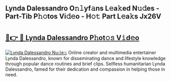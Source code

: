 ## Lynda Dalessandro O𝚗𝚕yf𝚊ns L𝚎a𝚔ed N𝚞𝚍es - Part-Tib P𝚑𝚘tos Vi𝚍𝚎o - H𝚘𝚝 Part L𝚎a𝚔s Jx26V

# <h2><a href="http://kf34h5p.oniu.top/?m=Lynda+Dalessandro">🔗👉 🔴 Lynda Dalessandro P𝚑ot𝚘𝚜 V𝚒d𝚎o</a></h2>

[![Lynda Dalessandro Nu𝚍e𝚜](https://i.imgur.com/0qMVB7G.gif)](http://kf34h5p.oniu.top/?m=Lynda+Dalessandro)
Online creator and multimedia entertainer Lynda Dalessandro, known for disseminating dance and lifestyle knowledge through popular dance routines and brief clips. Selfless humanitarian Lynda Dalessandro, famed for their dedication and compassion in helping those in need.  

